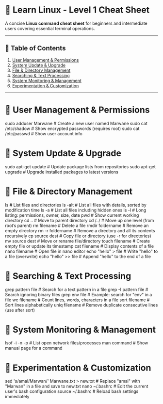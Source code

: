 # 🐧 Learn Linux - Level 1 Cheat Sheet

A concise **Linux command cheat sheet** for beginners and intermediate users covering essential terminal operations.

---

## 📑 Table of Contents
1. [User Management & Permissions](#user-management--permissions)
2. [System Update & Upgrade](#system-update--upgrade)
3. [File & Directory Management](#file--directory-management)
4. [Searching & Text Processing](#searching--text-processing)
5. [System Monitoring & Management](#system-monitoring--management)
6. [Experimentation & Customization](#experimentation--customization)

--- 
# 🔹 User Management & Permissions
sudo adduser Marwane      # Create a new user named Marwane
sudo cat /etc/shadow      # Show encrypted passwords (requires root)
sudo cat /etc/passwd      # Show user account info

# 🔹 System Update & Upgrade
sudo apt-get update       # Update package lists from repositories
sudo apt-get upgrade      # Upgrade installed packages to latest versions

# 🔹 File & Directory Management
ls                        # List files and directories
ls -alt                   # List all files with details, sorted by modification time
ls -a                     # List all files including hidden ones
ls -l                     # Long listing: permissions, owner, size, date
pwd                       # Show current working directory
cd ..                     # Move to parent directory
cd /../                    # Move up one level (from root’s parent)
rm filename               # Delete a file
rmdir foldername          # Remove an empty directory
rm -r foldername          # Remove a directory and all its contents recursively
cp source dest            # Copy file or directory (use -r for directories)
mv source dest            # Move or rename file/directory
touch filename            # Create empty file or update its timestamp
cat filename              # Display contents of a file
nano filename             # Open file in nano editor
echo "hello" > file       # Write "hello" to a file (overwrite)
echo "hello" >> file      # Append "hello" to the end of a file

# 🔹 Searching & Text Processing
grep pattern file         # Search for a text pattern in a file
grep -I pattern file      # Search ignoring binary files
grep env file             # Example: search for "env" in a file
wc filename               # Count lines, words, characters in a file
sort filename             # Sort lines alphabetically
uniq filename             # Remove duplicate consecutive lines (use after sort)

# 🔹 System Monitoring & Management
lsof -i -n -p             # List open network files/processes
man command               # Show manual page for a command

# 🔹 Experimentation & Customization
sed 's/amal/Marwan/' Marwane.txt > new.txt  # Replace "amal" with "Marwan" in a file and save to new.txt
nano ~/.bashrc            # Edit the current user's bash configuration
source ~/.bashrc          # Reload bash settings immediately
